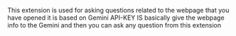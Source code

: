 This extension is used for asking questions related to the webpage that you have opened
it is based on Gemini API-KEY
IS basically give the webpage info to the Gemini and then you can ask any question from this extension
